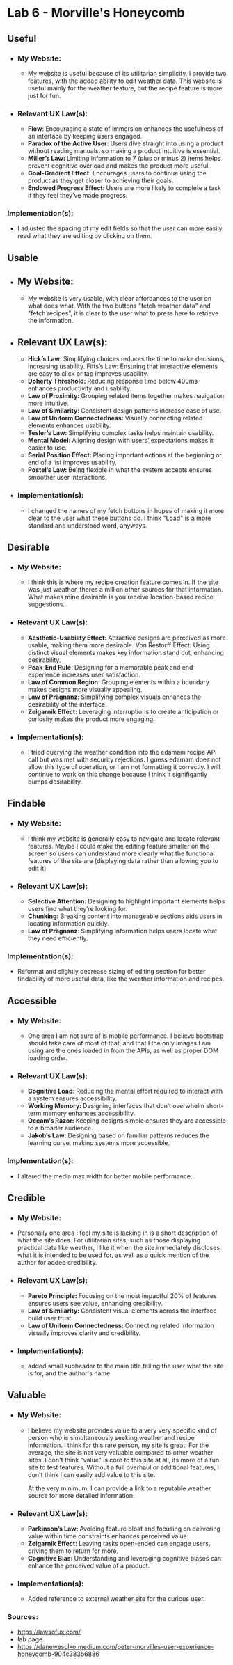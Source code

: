# Lab 6 - Morville's Honeycomb
## Useful
  - ### My Website: 
    - My website is useful because of its utilitarian simplicity. I provide two features, with the added ability to edit weather data. This website is useful mainly for the weather feature, but the recipe feature is more just for fun.
    
  - ### Relevant UX Law(s):
    - <b>Flow</b>: </b>Encouraging a state of immersion enhances the usefulness of an interface by keeping users engaged.
    - <b>Paradox of the Active User: </b> </b>Users dive straight into using a product without reading manuals, so making a product intuitive is essential.
    - <b>Miller’s Law: </b>Limiting information to 7 (plus or minus 2) items helps prevent cognitive overload and makes the product more useful.
    - <b>Goal-Gradient Effect: </b>Encourages users to continue using the product as they get closer to achieving their goals.
    - <b>Endowed Progress Effect: </b>Users are more likely to complete a task if they feel they’ve made progress.
      
  ### Implementation(s):
  - I adjusted the spacing of my edit fields so that the user can more easily read what they are editing by clicking on them.
  
## Usable

  - ## My Website:
    - My website is very usable, with clear affordances to the user on what does what. With the two buttons "fetch weather data" and "fetch recipes", it is clear to the user what to press here to retrieve the information. 

  - ## Relevant UX Law(s):

      - <b>Hick’s Law: </b>Simplifying choices reduces the time to make decisions, increasing usability.
    Fitts’s Law: </b>Ensuring that interactive elements are easy to click or tap improves usability.
    - <b>Doherty Threshold: </b>Reducing response time below 400ms enhances productivity and usability.
    - <b>Law of Proximity: </b>Grouping related items together makes navigation more intuitive.
    - <b>Law of Similarity: </b>Consistent design patterns increase ease of use.
    - <b>Law of Uniform Connectedness: </b>Visually connecting related elements enhances usability.
    - <b>Tesler’s Law: </b>Simplifying complex tasks helps maintain usability.
    - <b>Mental Model: </b>Aligning design with users’ expectations makes it easier to use.
    - <b>Serial Position Effect: </b>Placing important actions at the beginning or end of a list improves usability.
    - <b>Postel’s Law: </b>Being flexible in what the system accepts ensures smoother user interactions.

  - ### Implementation(s):
    - I changed the names of my fetch buttons in hopes of making it more clear to the user what these buttons do. I think "Load" is a more standard and understood word, anyways. 

## Desirable
  - ### My Website: 
    - I think this is where my recipe creation feature comes in. If the site was just weather, theres a million other sources for that information. What makes mine desirable is you receive location-based recipe suggestions. 

  - ### Relevant UX Law(s):
    - <b>Aesthetic-Usability Effect: </b>Attractive designs are perceived as more usable, making them more desirable.
    Von Restorff Effect: </b>Using distinct visual elements makes key information stand out, enhancing desirability.
    - <b>Peak-End Rule: </b>Designing for a memorable peak and end experience increases user satisfaction.
    - <b>Law of Common Region: </b>Grouping elements within a boundary makes designs more visually appealing.
    - <b>Law of Prägnanz: </b>Simplifying complex visuals enhances the desirability of the interface.
    - <b>Zeigarnik Effect: </b>Leveraging interruptions to create anticipation or curiosity makes the product more engaging.

  - ### Implementation(s):
    - I tried querying the weather condition into the edamam recipe API call but was met with security rejections. I guess edamam does not allow this type of operation, or I am not formatting it correctly. I will continue to work on this change because I think it signifigantly bumps desirability.

## Findable
  - ### My Website:
    - I think my website is generally easy to navigate and locate relevant features. Maybe I could make the editing feature smaller on the screen so users can understand more clearly what the functional features of the site are (displaying data rather than allowing you to edit it)

  - ### Relevant UX Law(s):
    - <b>Selective Attention: </b>Designing to highlight important elements helps users find what they’re looking for.
    - <b>Chunking: </b>Breaking content into manageable sections aids users in locating information quickly.
    - <b>Law of Prägnanz: </b>Simplifying information helps users locate what they need efficiently.

  ### Implementation(s):
- Reformat and slightly decrease sizing of editing section for better findability of more useful data, like the weather information and recipes.

## Accessible
  - ### My Website:
    - One area I am not sure of is mobile performance. I believe bootstrap should take care of most of that, and that I the only images I am using are the ones loaded in from the APIs, as well as proper DOM loading order.
  - ### Relevant UX Law(s):
    - <b>Cognitive Load: </b>Reducing the mental effort required to interact with a system ensures accessibility.
    - <b>Working Memory: </b>Designing interfaces that don’t overwhelm short-term memory enhances accessibility.
    - <b>Occam’s Razor: </b>Keeping designs simple ensures they are accessible to a broader audience.
    - <b>Jakob’s Law: </b>Designing based on familiar patterns reduces the learning curve, making systems more accessible.

  ### Implementation(s):
  - I altered the media max width for better mobile performance. 

## Credible
  - ### My Website:
   - Personally one area I feel my site is lacking in is a short description of what the site does. For utilitarian sites, such as those displaying practical data like weather, I like it when the site immediately discloses what it is intended to be used for, as well as a quick mention of the author for added credibility.

  - ### Relevant UX Law(s):
    - <b>Pareto Principle: </b>Focusing on the most impactful 20% of features ensures users see value, enhancing credibility.
    - <b>Law of Similarity: </b>Consistent visual elements across the interface build user trust.
    - <b>Law of Uniform Connectedness: </b>Connecting related information visually improves clarity and credibility.

  - ### Implementation(s):
     - added small subheader to the main title telling the user what the site is for, and the author's name.

## Valuable
  - ### My Website: 
    - I believe my website provides value to a very very specific kind of person who is simultaneously seeking weather and recipe information. I think for this rare person, my site is great. For the average, the site is not very valuable compared to other weather sites. I don't think "value" is core to this site at all, its more of a fun site to test features. Without a full overhaul or additional features, I don't think I can easily add value to this site. 

        At the very minimum, I can provide a link to a reputable weather source for more detailed information. 

  - ### Relevant UX Law(s):
    - <b>Parkinson’s Law: </b>Avoiding feature bloat and focusing on delivering value within time constraints enhances perceived value.
    - <b>Zeigarnik Effect: </b>Leaving tasks open-ended can engage users, driving them to return for more.
    - <b>Cognitive Bias: </b>Understanding and leveraging cognitive biases can enhance the perceived value of a product.

  - ### Implementation(s):
     -  Added reference to external weather site for the curious user. 



### Sources: 
- https://lawsofux.com/
- lab page
- https://danewesolko.medium.com/peter-morvilles-user-experience-honeycomb-904c383b6886